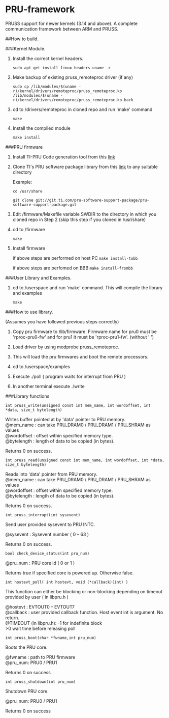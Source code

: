 # PRU-framework
PRUSS support for newer kernels (3.14 and above). A complete communication framework between ARM and PRUSS.

##How to build.

###Kernel Module.
1. Install the correct kernel headers.

	`sudo apt-get install linux-headers-uname -r`

2. Make backup of existing pruss_remoteproc driver (if any)

	`sudo cp /lib/modules/$(uname -r)/kernel/drivers/remoteproc/pruss_remoteproc.ko /lib/modules/$(uname -r)/kernel/drivers/remoteproc/pruss_remoteproc.ko.back`

3. cd to /drivers/remoteproc in cloned repo and run 'make' command
	
	`make`

4. Install the compiled module

	`make install`

###PRU firmware

1. Install TI-PRU Code generation tool from this [link](http://software-dl.ti.com/codegen/non-esd/downloads/download.htm#PRU)

2. Clone TI's PRU software package library from this [link](https://git.ti.com/pru-software-support-package)
	to any suitable directory
	
	Example:
	
	`cd /usr/share`
	
	`git clone git://git.ti.com/pru-software-support-package/pru-software-support-package.git`

3. Edit /firmware/Makefile variable SWDIR to the directory in which you cloned repo in Step 2 (skip this step if you
	cloned in /usr/share) 

4. cd to /firmware

	`make`

5. Install firmware
	
	if above steps are performed on host PC
	`make install-tobb`

	if above steps are perfomed on BBB
	`make install-frombb` 

###User Library and Examples.

1. cd to /userspace and run 'make' command. This will compile the library and examples
	
	`make`

###How to use library.

(Assumes you have followed previous steps correctly)

1. Copy pru firmware to /lib/firmware.
Firmware name for pru0 must be 'rproc-pru0-fw'
and for pru1 it must be 'rproc-pru1-fw'. (without '  ')

2. Load driver by using modprobe pruss_remoteproc.

3. This will load the pru firmwares and boot the remote processors.

4. cd to /userspace/examples

5. Execute ./poll ( program waits for interrupt from PRU )

6. In another terminal execute ./write

###Library functions

`int pruss_write(unsigned const int mem_name, int wordoffset, int *data, size_t bytelength)` 

Writes buffer pointed at by 'data' pointer to PRU memory.  
@mem_name : can take  PRU_DRAM0 / PRU_DRAM1 / PRU_SHRAM as values  
@wordoffset : offset within specified memory type.  
@bytelength : length of data to be copied (in bytes).  

Returns 0 on success.  


`int pruss_read(unsigned const int mem_name, int wordoffset, int *data, size_t bytelength)` 

Reads into 'data' pointer from PRU memory.  
@mem_name : can take  PRU_DRAM0 / PRU_DRAM1 / PRU_SHRAM as values  
@wordoffset : offset within specified memory type.  
@bytelength : length of data to be copied (in bytes).  

Returns 0 on success.  


`int pruss_interrupt(int sysevent)`  

Send user provided sysevent to PRU INTC.  

@sysevent : Sysevent number ( 0 – 63 )  

Returns 0 on success.  


`bool check_device_status(int pru_num)` 

@pru_num : PRU core id ( 0 or 1 )  

Returns true if specified core is powered up. Otherwise false.  


`int hostevt_poll( int hostevt, void (*callback)(int) )` 

This function can either be blocking or non-blocking depending on timeout provided by user ( in libpru.h )  

@hostevt : EVTOUT0 – EVTOUT7  
@callback : user provided callback function. Host event int is argument. No return.  
@TIMEOUT (in libpru.h): -1 for indefinite block  
						>0 wait time before releasing poll  


`int pruss_boot(char *fwname,int pru_num)`

Boots the PRU core.  

@fwname : path to PRU firmware  
@pru_num: PRU0 / PRU1  

Returns 0 on success


`int pruss_shutdown(int pru_num)`

Shutdown PRU core.

@pru_num: PRU0 / PRU1  

Returns 0 on success
